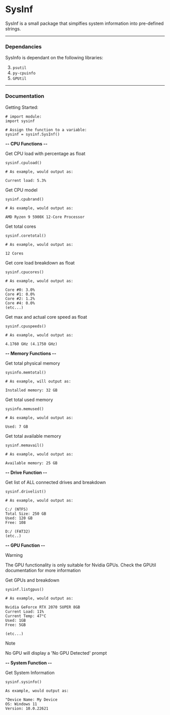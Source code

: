 # **SysInf**

SysInf is a small package that simplfies system information into pre-defined strings.

___

### Dependancies

SysInfo is dependant on the following libraries:

3) ```psutil```
4) ```py-cpuinfo```
5) ```GPUtil```
   
___

### Documentation

Getting Started:

```
# import module:
import sysinf

# Assign the function to a variable: 
sysinf = sysinf.SysInf()
```


**-- CPU Functions --**

Get CPU load with percentage as float
```
sysinf.cpuload()

# As example, would output as:

Current load: 5.3%
```

Get CPU model
```
sysinf.cpubrand()

# As example, would output as:

AMD Ryzen 9 5900X 12-Core Processor
``````

Get total cores
```
sysinf.coretotal()

# As example, would output as:

12 Cores
```

Get core load breakdown as float
```
sysinf.cpucores()

# As example, would output as:

Core #0: 3.0%
Core #1: 0.0%
Core #2: 1.2%
Core #4: 0.0%
(etc...)
```

Get max and actual core speed as float
```
sysinf.cpuspeeds()

# As example, would output as:

4.1760 GHz (4.1750 GHz)
```


**-- Memory Functions --**

Get total physical memory
```
sysinfo.memtotal()

# As example, will output as:

Installed memory: 32 GB
```

Get total used memory
```
sysinfo.memused()

# As example, would output as:

Used: 7 GB
```

Get total available memory
```
sysinf.memavail()

# As example, would output as:

Available memory: 25 GB
```


**-- Drive Function --**

Get list of ALL connected drives and breakdown
```
sysinf.drivelist()

# As example, would output as:

C:/ (NTFS)
Total Size: 250 GB
Used: 120 GB
Free: 108

D:/ (FAT32)
(etc..)
```


**-- GPU Function --**
>[!WARNING]
> The GPU functionality is only suitable for Nvidia GPUs. Check the GPUtil documentation for more information

Get GPUs and breakdown
```
sysinf.listgpus()

# As example, would output as:

Nvidia GeForce RTX 2070 SUPER 8GB
Current Load: 11%
Current Temp: 47°C
Used: 1GB
Free: 5GB

(etc...)
```

>[!NOTE]
>No GPU will display a 'No GPU Detected' prompt


**-- System Function --**

Get System Information
```
sysinf.sysinfo()

As example, would output as:

"Device Name: My Device
OS: Windows 11
Version: 10.0.22621
```
